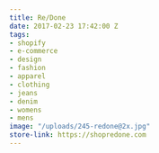 ```yaml
---
title: Re/Done
date: 2017-02-23 17:42:00 Z
tags:
- shopify
- e-commerce
- design
- fashion
- apparel
- clothing
- jeans
- denim
- womens
- mens
image: "/uploads/245-redone@2x.jpg"
store-link: https://shopredone.com
---
```


